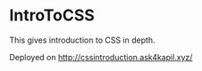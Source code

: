 IntroToCSS
=================

This gives introduction to CSS in depth.

Deployed on http://cssintroduction.ask4kapil.xyz/
